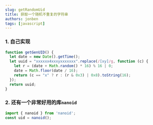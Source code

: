 ```yaml
---
slug: getRandomUid
title: 获取一个随机不重复的字符串
authors: jonben
tags: [javascript]
---
```



### 1. 自己实现

```js
function getGenUID() {
  let date = new Date().getTime();
  let uuid = "xxxxxx4xxxyxxxxxxx".replace(/[xy]/g, function (c) {
    let r = (date + Math.random() * 16) % 16 | 0;
    date = Math.floor(date / 16);
    return (c == "x" ? r : (r & 0x3) | 0x8).toString(16);
  });
  return uuid;
}

```

### 2. 还有一个非常好用的库`nanoid`

```js
import { nanoid } from 'nanoid';
const uid = nanoid();
```